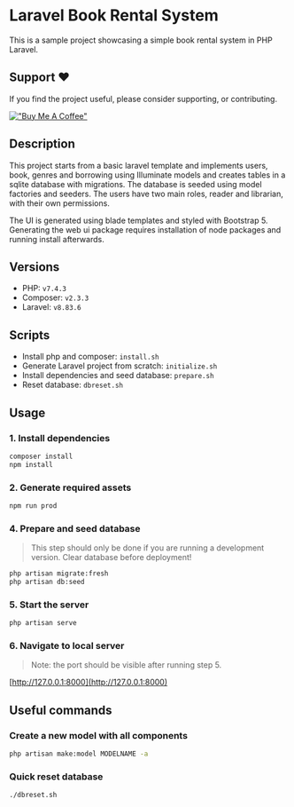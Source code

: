 # Laravel Book Rental System

This is a sample project showcasing a simple book rental system in PHP Laravel.

## Support ❤️

If you find the project useful, please consider supporting, or contributing.

[!["Buy Me A Coffee"](https://www.buymeacoffee.com/assets/img/custom_images/orange_img.png)](https://www.buymeacoffee.com/dubniczky)

## Description

This project starts from a basic laravel template and implements users, book, genres and borrowing using Illuminate models and creates tables in a sqlite database with migrations. The database is seeded using model factories and seeders. The users have two main roles, reader and librarian, with their own permissions.

The UI is generated using blade templates and styled with Bootstrap 5. Generating the web ui package requires installation of node packages and running install afterwards.

## Versions

- PHP: `v7.4.3`
- Composer: `v2.3.3`
- Laravel: `v8.83.6`

## Scripts

- Install php and composer: `install.sh`
- Generate Laravel project from scratch: `initialize.sh`
- Install dependencies and seed database: `prepare.sh`
- Reset database: `dbreset.sh`

## Usage

### 1. Install dependencies

```bash
composer install
npm install
```

### 2. Generate required assets

```bash
npm run prod
```

### 4. Prepare and seed database

> This step should only be done if you are running a development version.
> Clear database before deployment!

```bash
php artisan migrate:fresh
php artisan db:seed
```

### 5. Start the server

```bash
php artisan serve
```

### 6. Navigate to local server

> Note: the port should be visible after running step 5.

[http://127.0.0.1:8000](http://127.0.0.1:8000)

## Useful commands

### Create a new model with all components

```bash
php artisan make:model MODELNAME -a
```

### Quick reset database

```bash
./dbreset.sh
```
